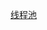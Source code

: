 [线程池](https://mp.weixin.qq.com/s?__biz=Mzg5MDczNDI0Nw==&mid=2247484171&idx=1&sn=be7f3d849633029451a3f222347d7598&chksm=cfd950c3f8aed9d58d26054c00b57f4d4c1d8b72488b2dee9de24690e3623595d2e33e6b9a21&scene=21#wechat_redirect)